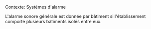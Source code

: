 Contexte: Systèmes d'alarme

L'alarme sonore générale est donnée par bâtiment si l'établissement comporte plusieurs bâtiments isolés entre eux.